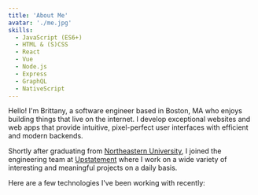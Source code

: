 ```yaml
---
title: 'About Me'
avatar: './me.jpg'
skills:
  - JavaScript (ES6+)
  - HTML & (S)CSS
  - React
  - Vue
  - Node.js
  - Express
  - GraphQL
  - NativeScript
---
```


Hello! I'm Brittany, a software engineer based in Boston, MA who enjoys building things that live on the internet. I develop exceptional websites and web apps that provide intuitive, pixel-perfect user interfaces with efficient and modern backends.

Shortly after graduating from [Northeastern University](https://www.ccis.northeastern.edu/), I joined the engineering team at [Upstatement](https://www.upstatement.com/) where I work on a wide variety of interesting and meaningful projects on a daily basis.

Here are a few technologies I've been working with recently:
